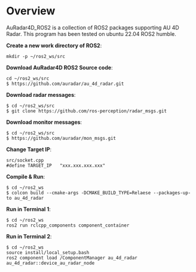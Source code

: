 Overview
========

AuRadar4D_ROS2 is a collection of ROS2 packages supporting AU 4D Radar.
This program has been tested on ubuntu 22.04 ROS2 humble.

**Create a new work directory of ROS2**:
```
mkdir -p ~/ros2_ws/src
```

**Download AuRadar4D ROS2 Source code**:
```
cd ~/ros2_ws/src
$ https://github.com/auradar/au_4d_radar.git
```

**Download radar messages**:
```
$ cd ~/ros2_ws/src
$ git clone https://github.com/ros-perception/radar_msgs.git
```

**Download monitor messages**:
```
$ cd ~/ros2_ws/src
$ https://github.com/auradar/mon_msgs.git
```

**Change Target IP**:
```
src/socket.cpp
#define TARGET_IP	"xxx.xxx.xxx.xxx"
```

**Compile & Run**:
```
$ cd ~/ros2_ws
$ colcon build --cmake-args -DCMAKE_BUILD_TYPE=Relaese --packages-up-to au_4d_radar
```

**Run in Terminal 1**:
```
$ cd ~/ros2_ws
ros2 run rclcpp_components component_container
```
**Run in Terminal 2**:
```
$ cd ~/ros2_ws
source install/local_setup.bash
ros2 component load /ComponentManager au_4d_radar au_4d_radar::device_au_radar_node
```

